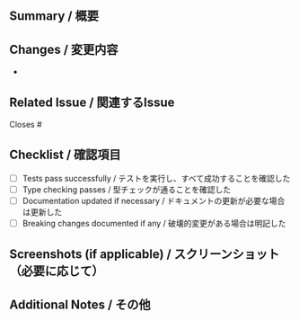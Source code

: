 ## Summary / 概要
<!-- Briefly describe what this PR achieves / このPRで何を実現するか簡潔に記述してください -->

## Changes / 変更内容
<!-- List the changes made in this PR / 実装した内容を箇条書きで記述してください -->
- 

## Related Issue / 関連するIssue
<!-- Link any related issues / 関連するIssueがある場合は記載してください -->
Closes #

## Checklist / 確認項目
- [ ] Tests pass successfully / テストを実行し、すべて成功することを確認した
- [ ] Type checking passes / 型チェックが通ることを確認した
- [ ] Documentation updated if necessary / ドキュメントの更新が必要な場合は更新した
- [ ] Breaking changes documented if any / 破壊的変更がある場合は明記した

## Screenshots (if applicable) / スクリーンショット（必要に応じて）
<!-- Include screenshots for UI changes / UIの変更がある場合はスクリーンショットを添付してください -->

## Additional Notes / その他
<!-- Any additional information for reviewers / レビュアーに伝えたいことがあれば記載してください -->